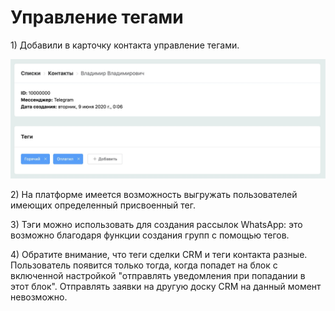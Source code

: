 # Управление тегами

1\) Добавили в карточку контакта управление тегами.

![](.gitbook/assets/PbgZaEO6YdM.jpg)

2\) На платформе имеется возможность выгружать пользователей имеющих определенный присвоенный тег.

3\) Тэги можно использовать для создания рассылок WhatsApp: это возможно благодаря функции создания групп с помощью тегов.

4\) Обратите внимание, что теги сделки CRM и теги контакта разные. Пользователь появится только тогда, когда попадет на блок с включенной настройкой "отправлять уведомления при попадании в этот блок".  Отправлять заявки на другую доску CRM на данный момент невозможно.

